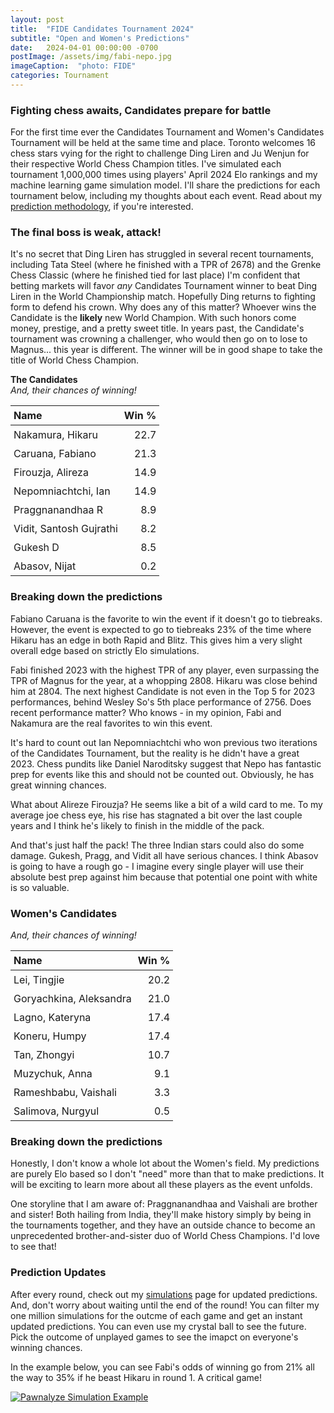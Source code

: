 ```yaml
---
layout: post
title:  "FIDE Candidates Tournament 2024"
subtitle: "Open and Women's Predictions"
date:   2024-04-01 00:00:00 -0700
postImage: /assets/img/fabi-nepo.jpg
imageCaption:  "photo: FIDE"
categories: Tournament
---
```


<style>
  table {
        width: 70%;
    }
    table th, table td { padding: 5px 5px; }
    .field td {padding: 3px 3px; }
    .field th {padding: 3px 3px; }
    .narrow {width: 65%; margin: auto;}
    .post-header{
        margin-bottom: 10px;
    }
    .post-title{
        margin-bottom: 10px;
    }
    .pad{
        padding: 5px;
    }
.postImage {
  display: block;
  text-align: center;
  margin-left: auto;
  margin-right: auto;
  font-size: 12px;
  max-height: 315px;
  padding-top: 0px;
}

.postImage img {
  height: auto;
  max-height: 315px;
}

.caption {
  display: block;
  text-align: center;
  margin-left: auto;
  margin-right: auto;
  font-size: 12px;
}
</style>

### Fighting chess awaits, Candidates prepare for battle

For the first time ever the Candidates Tournament and Women's Candidates Tournament will be held at the same time and place. Toronto welcomes 16 chess stars vying for the right to challenge Ding Liren and Ju Wenjun for their respective World Chess Champion titles. I've simulated each tournament 1,000,000 times using players' April 2024 Elo rankings and my machine learning game simulation model. I'll share the predictions for each tournament below, including my thoughts about each event. Read about my [prediction methodology][method], if you're interested.

### The final boss is weak, attack!

It's no secret that Ding Liren has struggled in several recent tournaments, including Tata Steel (where he finished with a TPR of 2678) and the Grenke Chess Classic (where he finished tied for last place) I'm confident that betting markets will favor *any* Candidates Tournament winner to beat Ding Liren in the World Championship match. Hopefully Ding returns to fighting form to defend his crown. Why does any of this matter? Whoever wins the Candidate is the **likely** new World Champion. With such honors come money, prestige, and a pretty sweet title. In years past, the Candidate's tournament was crowning a challenger, who would then go on to lose to Magnus... this year is different. The winner will be in good shape to take the title of World Chess Champion.

**The Candidates** <br>
*And, their chances of winning!*

| Name                   | Win % |
|:-----------------------|------:|
| Nakamura, Hikaru       |  22.7 |
| Caruana, Fabiano       |  21.3 |
| Firouzja, Alireza      |  14.9 |
| Nepomniachtchi, Ian    |  14.9 |
| Praggnanandhaa R       |   8.9 |
| Vidit, Santosh Gujrathi|   8.2 |
| Gukesh D               |   8.5 |
| Abasov, Nijat          |   0.2 |

### Breaking down the predictions
Fabiano Caruana is the favorite to win the event if it doesn't go to tiebreaks. However, the event is expected to go to tiebreaks 23% of the time where Hikaru has an edge in both Rapid and Blitz. This gives him a very slight overall edge based on strictly Elo simulations.

Fabi finished 2023 with the highest TPR of any player, even surpassing the TPR of Magnus for the year, at a whopping 2808. Hikaru was close behind him at 2804. The next highest Candidate is not even in the Top 5 for 2023 performances, behind Wesley So's 5th place performance of 2756. Does recent performance matter? Who knows - in my opinion, Fabi and Nakamura are the real favorites to win this event.

It's hard to count out Ian Nepomniachtchi who won previous two iterations of the Candidates Tournament, but the reality is he didn't have a great 2023. Chess pundits like Daniel Naroditsky suggest that Nepo has fantastic prep for events like this and should not be counted out. Obviously, he has great winning chances.

What about Alireze Firouzja? He seems like a bit of a wild card to me. To my average joe chess eye, his rise has stagnated a bit over the last couple years and I think he's likely to finish in the middle of the pack.

And that's just half the pack! The three Indian stars could also do some damage. Gukesh, Pragg, and Vidit all have serious chances. I think Abasov is going to have a rough go - I imagine every single player will use their absolute best prep against him because that potential one point with white is so valuable.

### Women's Candidates <br>
*And, their chances of winning!*

| Name                   | Win % |
|:-----------------------|------:|
| Lei, Tingjie           |  20.2 |
| Goryachkina, Aleksandra|  21.0 |
| Lagno, Kateryna        |  17.4 |
| Koneru, Humpy          |  17.4 |
| Tan, Zhongyi           |  10.7 |
| Muzychuk, Anna         |   9.1 |
| Rameshbabu, Vaishali   |   3.3 |
| Salimova, Nurgyul      |   0.5 |


### Breaking down the predictions
Honestly, I don't know a whole lot about the Women's field. My predictions are purely Elo based so I don't "need" more than that to make predictions. It will be exciting to learn more about all these players as the event unfolds.

One storyline that I am aware of: Praggnanandhaa and Vaishali are brother and sister! Both hailing from India, they'll make history simply by being in the tournaments together, and they have an outside chance to become an unprecedented brother-and-sister duo of World Chess Champions. I'd love to see that!

### Prediction Updates

After every round, check out my [simulations][sims] page for updated predictions. And, don't worry about waiting until the end of the round! You can filter my one million simulations for the outcme of each game and get an instant updated predictions. You can even use my crystal ball to see the future. Pick the outcome of unplayed games to see the imapct on everyone's winning chances.

In the example below, you can see Fabi's odds of winning go from 21% all the way to 35% if he beast Hikaru in round 1. A critical game!

[![Pawnalyze Simulation Example](/assets/img/example_cand_sim.png)](https://www.pawnalyze.com/simulations/candidates-2024)

[sims]: https://www.pawnalyze.com/simulations/candidates-2024
[method]: https://blog.pawnalyze.com/chess-simulations/2022/06/20/How-Our-Chess-Tournament-Predictions-Work.html